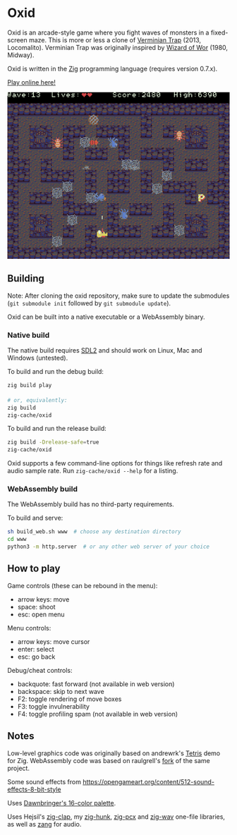 # Oxid
Oxid is an arcade-style game where you fight waves of monsters in a fixed-screen maze. This is more or less a clone of [Verminian Trap](http://locomalito.com/verminian_trap.php) (2013, Locomalito). Verminian Trap was originally inspired by [Wizard of Wor](https://en.wikipedia.org/wiki/Wizard_of_Wor) (1980, Midway).

Oxid is written in the [Zig](https://ziglang.org) programming language (requires version 0.7.x).

[Play online here!](https://dbandstra.github.io/oxid/)

![Screenshot](screenshot.png)

## Building
Note: After cloning the oxid repository, make sure to update the submodules (`git submodule init` followed by `git submodule update`).

Oxid can be built into a native executable or a WebAssembly binary.

### Native build
The native build requires [SDL2](https://www.libsdl.org/) and should work on Linux, Mac and Windows (untested).

To build and run the debug build:
```sh
zig build play

# or, equivalently:
zig build
zig-cache/oxid
```

To build and run the release build:
```sh
zig build -Drelease-safe=true
zig-cache/oxid
```

Oxid supports a few command-line options for things like refresh rate and audio sample rate. Run `zig-cache/oxid --help` for a listing.

### WebAssembly build
The WebAssembly build has no third-party requirements.

To build and serve:
```sh
sh build_web.sh www  # choose any destination directory
cd www
python3 -m http.server  # or any other web server of your choice
```

## How to play
Game controls (these can be rebound in the menu):
* arrow keys: move
* space: shoot
* esc: open menu

Menu controls:
* arrow keys: move cursor
* enter: select
* esc: go back

Debug/cheat controls:
* backquote: fast forward (not available in web version)
* backspace: skip to next wave
* F2: toggle rendering of move boxes
* F3: toggle invulnerability
* F4: toggle profiling spam (not available in web version)

## Notes
Low-level graphics code was originally based on andrewrk's [Tetris](https://github.com/andrewrk/tetris) demo for Zig. WebAssembly code was based on raulgrell's [fork](https://github.com/raulgrell/tetris) of the same project.

Some sound effects from https://opengameart.org/content/512-sound-effects-8-bit-style

Uses [Dawnbringer's 16-color palette](http://pixeljoint.com/forum/forum_posts.asp?TID=12795).

Uses Hejsil's [zig-clap](https://github.com/Hejsil/zig-clap), my [zig-hunk](https://github.com/dbandstra/zig-hunk), [zig-pcx](https://github.com/dbandstra/zig-pcx) and [zig-wav](https://github.com/dbandstra/zig-wav) one-file libraries, as well as [zang](https://github.com/dbandstra/zang) for audio.
